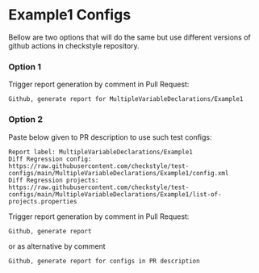 # Example1 Configs

Bellow are two options that will do the same but use different versions
of github actions in checkstyle repository.


### Option 1
Trigger report generation by comment in Pull Request:
```
Github, generate report for MultipleVariableDeclarations/Example1
```

### Option 2

Paste below given to PR description to use such test configs:
```
Report label: MultipleVariableDeclarations/Example1
Diff Regression config: https://raw.githubusercontent.com/checkstyle/test-configs/main/MultipleVariableDeclarations/Example1/config.xml
Diff Regression projects: https://raw.githubusercontent.com/checkstyle/test-configs/main/MultipleVariableDeclarations/Example1/list-of-projects.properties
```

Trigger report generation by comment in Pull Request:
```
Github, generate report
```
or as alternative by comment
```
Github, generate report for configs in PR description
```
